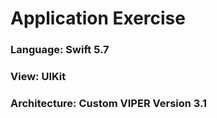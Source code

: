 # Application Exercise

### Language: Swift 5.7
### View: UIKit
### Architecture: Custom VIPER Version 3.1
